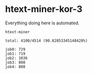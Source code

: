# htext-miner-kor-3

Everything doing here is automated.

```
htext-miner

total: 4100/4514 (90.82853345148428%)

job0: 729
job1: 719
job2: 1036
job3: 808
job4: 808
```